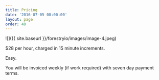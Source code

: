 ```yaml
---
title: Pricing
date: '2016-07-05 00:00:00'
layout: page
order: 40
---
```

![]({{ site.baseurl }}/forestryio/images/image-4.jpeg)

$28 per hour, charged in 15 minute increments.

Easy.

You will be invoiced weekly (if work required) with seven day payment terms.